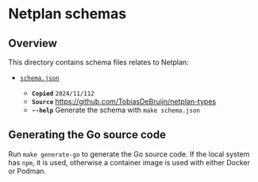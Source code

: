 # Netplan schemas

## Overview

This directory contains schema files relates to Netplan:

* [`schema.json`](./schema.json)

    * **`Copied`** `2024/11/112`
    * **`Source`** https://github.com/TobiasDeBruijn/netplan-types
    * **`--help`** Generate the schema with `make schema.json`

## Generating the Go source code

Run `make generate-go` to generate the Go source code. If the local system has `npm`, it is used, otherwise a container image is used with either Docker or Podman.
